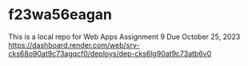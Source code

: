 # f23wa56eagan
This is a local repo for Web Apps Assignment 9 
Due October 25, 2023
https://dashboard.render.com/web/srv-cks68o90at9c73agqcf0/deploys/dep-cks6lg90at9c73atb6v0

